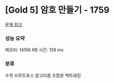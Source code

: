
# [Gold 5] 암호 만들기 - 1759

[문제 링크](https://www.acmicpc.net/problem/1759)
### 성능 요약

<p>메모리: 14156 KB 시간: 128 ms </p>

### 분류
수학
브루트포스 알고리즘
조합론
백트래킹
